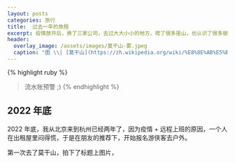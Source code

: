 ```yaml
---
layout: posts
categories: 旅行
title:  过去一年的旅程
excerpt: 疫情放开后，换了三家公司，去过大大小小的地方，爬了很多座山，也认识了很多朋友
header:
  overlay_image: /assets/images/莫干山-雾.jpeg
  caption: "图 \\| [莫干山](https://zh.wikipedia.org/wiki/%E8%8E%AB%E5%B9%B2%E5%B1%B1)"
---
```


{% highlight ruby %}
> 流水账预警 ;)
{% endhighlight %}

## 2022 年底

2022 年底，我从北京来到杭州已经两年了，因为疫情 + 远程上班的原因，一个人在出租屋里闷得慌，于是在朋友的推荐下，开始报名游侠客去户外。

第一次去了莫干山，拍下了标题上图片，
